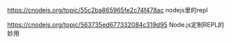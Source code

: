 
https://cnodejs.org/topic/55c2ba865965fe2c74f478ac nodejs里的repl

https://cnodejs.org/topic/563735ed677332084c319d95 Node.js定制REPL的妙用

